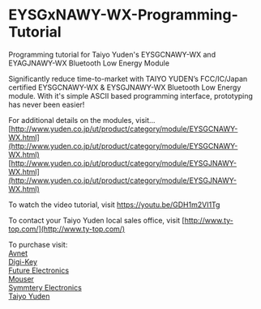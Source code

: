 # EYSGxNAWY-WX-Programming-Tutorial
Programming tutorial for Taiyo Yuden's EYSGCNAWY-WX and EYAGJNAWY-WX Bluetooth Low Energy Module

Significantly reduce time-to-market with TAIYO YUDEN’s FCC/IC/Japan certified EYSGCNAWY-WX & EYSGJNAWY-WX Bluetooth Low Energy module. With it's simple ASCII based programming interface, prototyping has never been easier!

For additional details on the modules, visit...
[http://www.yuden.co.jp/ut/product/category/module/EYSGCNAWY-WX.html](http://www.yuden.co.jp/ut/product/category/module/EYSGCNAWY-WX.html)    
[http://www.yuden.co.jp/ut/product/category/module/EYSGJNAWY-WX.html](http://www.yuden.co.jp/ut/product/category/module/EYSGJNAWY-WX.html)

To watch the video tutorial, visit https://youtu.be/GDH1m2VI1Tg

To contact your Taiyo Yuden local sales office, visit [http://www.ty-top.com/](http://www.ty-top.com/)    

To purchase visit:    
[Avnet](http://www.avnet.com)   
[Digi-Key](http://www.digikey.com)      
[Future Electronics](http://www.futureelectronics.com)    
[Mouser](http://www.mouser.com)     
[Symmtery Electronics](http://www.semiconductorstore.com)    
[Taiyo Yuden](http://www.ty-top.com)  

